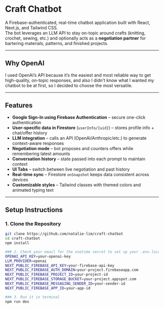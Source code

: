 # Craft Chatbot

A Firebase-authenticated, real-time chatbot application built with React, Next.js, and Tailwind CSS.  
The bot leverages an LLM API to stay on-topic around crafts (knitting, crochet, sewing, etc.) and optionally acts as a **negotiation partner** for bartering materials, patterns, and finished projects.

---

## Why OpenAI
I used OpenAI’s API because it’s the easiest and most reliable way to get high-quality, on-topic responses, and
also I didn't know what I wanted my chatbot to be at first, so I decided to choose the most versatile.

---

## Features

- **Google Sign-In using Firebase Authentication** – secure one-click authentication  
- **User-specific data in Firestore** (`userInfo/{uid}`) – stores profile info + chat/offer history  
- **LLM integration** – calls an API (OpenAI/Anthropic/etc.) to generate context-aware responses  
- **Negotiation mode** – bot proposes and counters offers while remembering latest amounts  
- **Conversation history** – state passed into each prompt to maintain context  
- **UI Tabs** – switch between live negotiation and past history  
- **Real-time sync** – Firestore `onSnapshot` keeps data consistent across devices  
- **Customizable styles** – Tailwind classes with themed colors and animated typing text  

---

## Setup Instructions

### 1. Clone the Repository

```bash
git clone https://github.com/natalie-lim/craft-chatbot
cd craft-chatbot
npm install

### 2. Check your email for the onetime secret to set up your .env.local
OPENAI_API_KEY=your-openai-key
LLM_PROVIDER=openai   
NEXT_PUBLIC_FIREBASE_API_KEY=your-firebase-api-key
NEXT_PUBLIC_FIREBASE_AUTH_DOMAIN=your-project.firebaseapp.com
NEXT_PUBLIC_FIREBASE_PROJECT_ID=your-project-id
NEXT_PUBLIC_FIREBASE_STORAGE_BUCKET=your-project.appspot.com
NEXT_PUBLIC_FIREBASE_MESSAGING_SENDER_ID=your-sender-id
NEXT_PUBLIC_FIREBASE_APP_ID=your-app-id

### 3. Run it in terminal
npm run dev
